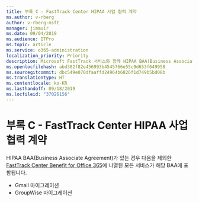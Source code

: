 ```yaml
---
title: 부록 C - FastTrack Center HIPAA 사업 협력 계약
ms.author: v-rberg
author: v-rberg-msft
manager: jimmuir
ms.date: 09/04/2019
ms.audience: ITPro
ms.topic: article
ms.service: o365-administration
localization_priority: Priority
description: Microsoft FastTrack 서비스와 함께 HIPAA BAA(Business Associate Agreement)가 있는 경우 다음을 제외한 FastTrack Center Benefit for Office 365에 나열된 모든 서비스가 해당 BAA에 포함됩니다.
ms.openlocfilehash: abd382f82e456993b4545766e55c9d653f649958
ms.sourcegitcommit: dbc549e070dfaaffd24964b6826f1d749b5bd08b
ms.translationtype: HT
ms.contentlocale: ko-KR
ms.lasthandoff: 09/18/2019
ms.locfileid: "37026156"
---
```

# <a name="appendix-c---fasttrack-center-hipaa-business-associate-agreement"></a>부록 C - FastTrack Center HIPAA 사업 협력 계약

HIPAA BAA(Business Associate Agreement)가 있는 경우 다음을 제외한 [FastTrack Center Benefit for Office 365](O365-fasttrack-benefit-for-office-365.md)에 나열된 모든 서비스가 해당 BAA에 포함됩니다. 
  
- Gmail 마이그레이션   
- GroupWise 마이그레이션
    

